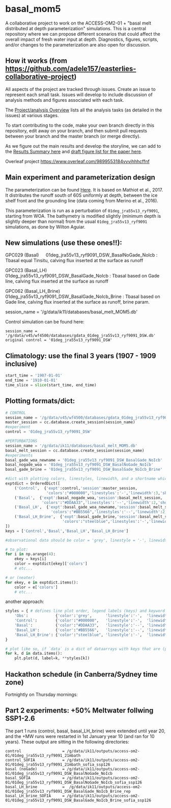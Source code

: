# basal_mom5

A collaborative project to work on the ACCESS-OM2-01 + "basal melt distributed at depth parameterization" simulations. This is a central repository where we can propose different scenarios that could affect the overall impact of fresh water input at depth. Diagnostics, figures, scripts, and/or changes to the parameterization are also open for discussion.

## How it works (from https://github.com/adele157/easterlies-collaborative-project)

All aspects of the project are tracked through issues. Create an issue to represent each small task. Issues will develop to include discussion of analysis methods and figures associated with each task.

The [Project/analysis Overview](https://github.com/pedrocol/basal_mom5-collaborative-project/projects/1) lists all the analysis tasks (as detailed in the issues) at various stages.

To start contributing to the code, make your own branch directly in this repository, edit away on your branch, and then submit pull requests between your branch and the master branch (or merge directly).

As we figure out the main results and develop the storyline, we can add to the [Results Summary here](https://github.com/pedrocol/basal_mom5-collaborative-project/blob/main/Results_summary.md) and [draft figure list for the paper here](https://github.com/pedrocol/basal_mom5-collaborative-project/blob/main/Figure_outline.md).

Overleaf project https://www.overleaf.com/9899553184vvvjhhhcffnf

## Main experiment and parameterization design

The parameterization can be found [Here](https://github.com/pedrocol/basal_routines/tree/master/MOM_routines). It is based on Mathiot et al., 2017. It distributes the runoff south of 60S uniformly at depth, between the ice shelf front and the grounding line (data coming from Merino et al., 2016).

This parameterization is run as a perturbation of `01deg_jra55v13_ryf9091`, starting from WOA. The bathymetry is modified slightly (minimum depth is slightly deeper than normal) from the usual `01deg_jra55v13_ryf9091` simulations, as done by Wilton Aguiar.

## New simulations (use these ones!!):

GPC029 (Basal)                                01deg_jra55v13_ryf9091_DSW_BasalNoGade_NoIcb     : Tbasal equal Tinsitu, calving flux inserted at the surface as runoff

GPC023 (Basal_LH)                           01deg_jra55v13_ryf9091_DSW_BasalGade_NoIcb       : Tbasal based on Gade line, calving flux inserted at the surface as runoff

GPC062 (Basal_LH_Brine)                     01deg_jra55v13_ryf9091_DSW_BasalGade_NoIcb_Brine : Tbasal based on Gade line, calving flux inserted at the surface as runoff, brine param.


session_name = '/g/data/ik11/databases/basal_melt_MOM5.db'

Control simulation can be found here:
```
session_name = '/g/data/v45/wf4500/databases/gdata_01deg_jra55v13_ryf9091_DSW.db'
original control = '01deg_jra55v13_ryf9091_DSW'
```

## Climatology: use the final 3 years (1907 - 1909 inclusive)

```python
start_time = '1907-01-01'
end_time = '1910-01-01'
time_slice = slice(start_time, end_time)
```

## Plotting formats/dict:

```python
# CONTROL
session_name = '/g/data/v45/wf4500/databases/gdata_01deg_jra55v13_ryf9091_DSW.db'
master_session = cc.database.create_session(session_name)
#experiment
control = '01deg_jra55v13_ryf9091_DSW'

#PERTURBATIONS
session_name = '/g/data/ik11/databases/basal_melt_MOM5.db'
basal_melt_session = cc.database.create_session(session_name)
#experiments
basal_gade_woa_newname = '01deg_jra55v13_ryf9091_DSW_BasalGade_NoIcb'
basal_nogade_woa = '01deg_jra55v13_ryf9091_DSW_BasalNoGade_NoIcb'
basal_gade_brine = '01deg_jra55v13_ryf9091_DSW_BasalGade_NoIcb_Brine'

#dict with plotting colors, linestyles, linewidth, and a shortname which may or may not be useful
exptdict = OrderedDict([
    ('Control',  {'expt':control,'session':master_session,
                  'colors':"#000000",'linestyles':'-','linewidth':3,'shortname':'control'}),
    ('Basal',  {'expt':basal_nogade_woa,'session':basal_melt_session,
                'colors':"#DDAA33",'linestyles':'--','linewidth':2,'shortname':'basal_nogade'}),
    ('Basal_LH',  {'expt':basal_gade_woa_newname,'session':basal_melt_session,
                    'colors':"#BB5566",'linestyles':'--','linewidth':2,'shortname':'basal'}),
    ('Basal_LH_Brine',  {'expt':basal_gade_brine,'session':basal_melt_session,
                         'colors':"steelblue",'linestyles':'-','linewidth':2,'shortname':'basal_gade_brine'}),
])
keys = ['Control','Basal','Basal_LH','Basal_LH_Brine']

#observational data should be color = 'grey', linestyle = '-', linewidth =3

# to plot:
for i in np.arange(4):
    ekey = keys[i]
    color = exptdict[ekey]['colors']
    # etc...

# or (neater)
for ekey, e in exptdict.items():
    color = e['colors']
    # etc...
```
another approach:
```python
styles = { # defines line plot order, legend labels (keys) and keyword args (dicts)
    'Obs':            {'color':'grey',      'linestyle':'-',  'linewidth':3},
    'Control':        {'color':"#000000",   'linestyle':'-',  'linewidth':3},
    'Basal':          {'color':"#DDAA33",   'linestyle':'--', 'linewidth':2},
    'Basal_LH':       {'color':"#BB5566",   'linestyle':'--', 'linewidth':2},
    'Basal_LH_Brine': {'color':"steelblue", 'linestyle':'-',  'linewidth':2},
}

# plot like so, if `data` is a dict of dataarrays with keys that are (possibly a subset of) the keys in `styles`
for k, d in data.items():
    plt.plot(d, label=k, **styles[k])
```
## Hackathon schedule (in Canberra/Sydney time zone)

Fortnightly on Thursday mornings:


## Part 2 experiments: +50% Meltwater follwing SSP1-2.6

The part 1 runs (control, basal, basal_LH_brine) were extended until year 20, and the +MW runs were restarted in 1st January year 10 (and ran for 10 years). These output are sitting in the following directories:

```
control                  = /g/data/ik11/outputs/access-om2-01/01deg_jra55v13_ryf9091_21mbath
control_SOFIA            = /g/data/ik11/outputs/access-om2-01/01deg_jra55v13_ryf9091_21mbath_sofia_ssp126
basal (noGade)           = /g/data/ik11/outputs/access-om2-01/01deg_jra55v13_ryf9091_DSW_BasalNoGade_NoIcb
basal_SOFIA              = /g/data/ik11/outputs/access-om2-01/01deg_jra55v13_ryf9091_DSW_BasalNoGade_NoIcb_sofia_ssp126
basal_LH_brine           =  /g/data/ik11/outputs/access-om2-01/01deg_jra55v13_ryf9091_DSW_BasalGade_NoIcb_Brine_rep
basal_LH_brine_SOFIA     = /g/data/ik11/outputs/access-om2-01/01deg_jra55v13_ryf9091_DSW_BasalGade_NoIcb_Brine_sofia_ssp126
```

